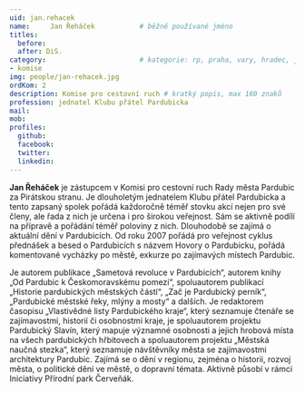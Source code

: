 ```yaml
---
uid: jan.rehacek
name:     Jan Řeháček      		# běžně používané jméno
titles:
  before:
  after: DiS.
category:                 		# kategorie: rp, praha, vary, hradec, jmk, senat
- komise
img: people/jan-rehacek.jpg
ordKom: 2
description: Komise pro cestovní ruch # kratký popis, max 160 znaků
profession: jednatel Klubu přátel Pardubicka
mail:
mob:
profiles:
  github:
  facebook: 
  twitter: 
  linkedin: 
---
```


**Jan Řeháček** je zástupcem v Komisi pro cestovní ruch Rady města Pardubic za Pirátskou stranu. Je dlouholetým jednatelem Klubu přátel Pardubicka a tento zapsaný spolek pořádá každoročně téměř stovku akcí nejen pro své členy, ale řada z nich je určena i pro širokou veřejnost. Sám se aktivně podílí na přípravě a pořádání téměř poloviny z nich. Dlouhodobě se zajímá o aktuální dění v Pardubicích. Od roku 2007 pořádá pro veřejnost cyklus přednášek a besed o Pardubicích s názvem Hovory o Pardubicku, pořádá komentované vycházky po městě, exkurze po zajímavých místech Pardubic.

Je autorem publikace „Sametová revoluce v Pardubicích“, autorem knihy „Od Pardubic k Českomoravskému pomezí“, spoluautorem publikací „Historie pardubických městských částí“, „Zač je Pardubický perník“, „Pardubické městské řeky, mlýny a mosty“ a dalších. Je redaktorem časopisu „Vlastivědné listy Pardubického kraje“, který seznamuje čtenáře se zajímavostmi, historií či osobnostmi kraje, je spoluautorem projektu Pardubický Slavín, který mapuje významné osobnosti a jejich hrobová místa na všech pardubických hřbitovech a spoluautorem projektu „Městská naučná stezka“, který seznamuje návštěvníky města se zajímavostmi architektury Pardubic. Zajímá se o dění v regionu, zejména o historii, rozvoj města, o politické dění ve městě, o dopravní témata. Aktivně působí v rámci Iniciativy Přírodní park Červeňák.
